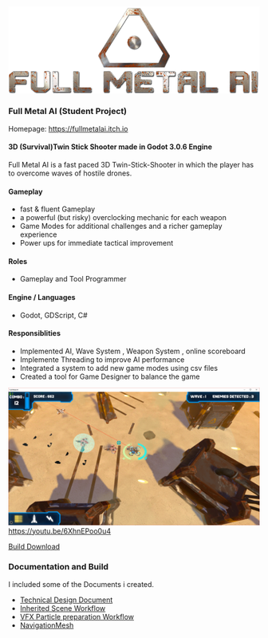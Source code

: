 [![Full Metal AI Logo](img/Logo.png)](https://fullmetalai.itch.io)

### Full Metal AI (Student Project)

Homepage: https://fullmetalai.itch.io

#### 3D (Survival)Twin Stick Shooter made in Godot 3.0.6 Engine

Full Metal AI is a fast paced 3D Twin-Stick-Shooter
in which the player has to overcome waves of hostile drones.

#### Gameplay
- fast & fluent Gameplay
- a powerful (but risky) overclocking mechanic for each weapon
- Game Modes for additional challenges and a richer gameplay experience
- Power ups for immediate tactical improvement

#### Roles
 - Gameplay and Tool Programmer
 
#### Engine / Languages 
- Godot, GDScript, C#

#### Responsiblities
- Implemented AI, Wave System , Weapon System , online scoreboard
- Implemente Threading to improve AI performance
- Integrated a system to add new game modes using csv files
- Created a tool for Game Designer to balance the game


[![Gameplay Screenshots / Video](img/Screen_2.png)](https://youtu.be/6XhnEPoo0u4)
https://youtu.be/6XhnEPoo0u4


[Build Download](./>Build/FullMetalAI.zip)

### Documentation and Build

I included some of the Documents i created.
  - [Technical Design Document](./Docs/FullMetalAITDD.pdf)
  - [Inherited Scene Workflow](./Docs/Workflow/InheritedScene.pdf)
  - [VFX Particle preparation Workflow](./Docs/Workflow/VFXParticlePreparation.pdf)
  - [NavigationMesh](./Docs/Workflow/NavigationMesh.pdf)
  
  
